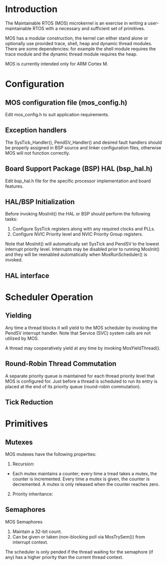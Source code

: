 # Introduction

The Maintainable RTOS (MOS) microkernel is an exercise in writing a user-maintainable RTOS with a necessary and sufficient set of primitives.

MOS has a modular construction, the kernel can either stand alone or optionally use provided trace, shell, heap and dynamic thread modules. There are some dependencies: for example the shell module requires the trace module and the dynamic thread module requires the heap.

MOS is currently intended only for ARM Cortex M.

# Configuration

## MOS configuration file (mos_config.h)

Edit mos_config.h to suit application requirements.

## Exception handlers

The SysTick_Handler(), PendSV_Handler() and desired fault handlers should be properly assigned in BSP source and linker configuration files, otherwise MOS will not function correctly.

## Board Support Package (BSP) HAL (bsp_hal.h)

Edit bsp_hal.h file for the specific processor implementation and board features.

## HAL/BSP Initialization

Before invoking MosInit() the HAL or BSP should perform the following tasks:

1. Configure SysTick registers along with any required clocks and PLLs.
2. Configure NVIC Priority level and NVIC Priority Group registers.

Note that MosInit() will automatically set SysTick and PendSV to the lowest interrupt priority level. Interrupts may be disabled prior to running MosInit() and they will be reenabled automatically when MosRunScheduler() is invoked.

## HAL interface

# Scheduler Operation

## Yielding

Any time a thread blocks it will yield to the MOS scheduler by invoking the PendSV interrupt handler.  Note that Service (SVC) system calls are not utilized by MOS.

A thread may cooperatively yield at any time by invoking MosYieldThread().

## Round-Robin Thread Commutation

A separate priority queue is maintained for each thread priority level that MOS is configured for. Just before a thread is scheduled to run its entry is placed at the end of its priority queue (round-robin commutation).

## Tick Reduction

# Primitives

## Mutexes

MOS mutexes have the following properties:

1. Recursion:
 + Each mutex maintains a counter; every time a tread takes a mutex, the counter is incremented. Every time a mutex is given, the counter is decremented. A mutex is only released when the counter reaches zero.

2. Priority inheritance:

## Semaphores

MOS Semaphores

1. Maintain a 32-bit count.
2. Can be given or taken (non-blocking poll via MosTrySem()) from interrupt context.

The scheduler is only pended if the thread waiting for the semaphore (if any) has a higher priority than the current thread context.
